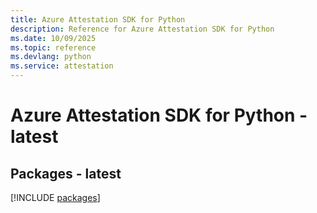 ```yaml
---
title: Azure Attestation SDK for Python
description: Reference for Azure Attestation SDK for Python
ms.date: 10/09/2025
ms.topic: reference
ms.devlang: python
ms.service: attestation
---
```

# Azure Attestation SDK for Python - latest
## Packages - latest
[!INCLUDE [packages](attestation-index.md)]